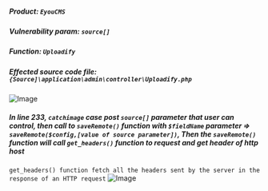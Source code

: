 ##### Product: `EyouCMS`
##### Vulnerability param: `source[]`
##### Function: `Uploadify`
##### Effected source code file: `{Source]\application\admin\controller\Uploadify.php`
![Image](https://user-images.githubusercontent.com/54875703/130278413-79bd7c9e-6cbb-4f1c-a82a-db602eb58979.png)
##### In line 233, `catchimage` case post `source[]` parameter that user can control, then call to `saveRemote()` function with `$fieldName` parameter => `saveRemote($config,[value of source parameter])`, Then the `saveRemote()` function will call `get_headers()` function to request and get header of http host
```get_headers() function fetch all the headers sent by the server in the response of an HTTP request```
![Image](https://user-images.githubusercontent.com/54875703/130278519-13f90c07-740d-4f7a-bc1e-4ce7ba814045.png)
